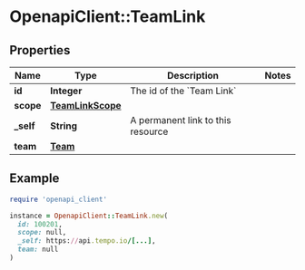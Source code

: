 # OpenapiClient::TeamLink

## Properties

| Name | Type | Description | Notes |
| ---- | ---- | ----------- | ----- |
| **id** | **Integer** | The id of the &#x60;Team Link&#x60; |  |
| **scope** | [**TeamLinkScope**](TeamLinkScope.md) |  |  |
| **_self** | **String** | A permanent link to this resource |  |
| **team** | [**Team**](Team.md) |  |  |

## Example

```ruby
require 'openapi_client'

instance = OpenapiClient::TeamLink.new(
  id: 100201,
  scope: null,
  _self: https://api.tempo.io/[...],
  team: null
)
```

